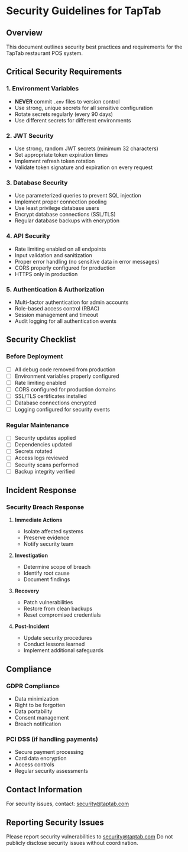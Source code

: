 # Security Guidelines for TapTab

## Overview

This document outlines security best practices and requirements for the TapTab restaurant POS system.

## Critical Security Requirements

### 1. Environment Variables

- **NEVER** commit `.env` files to version control
- Use strong, unique secrets for all sensitive configuration
- Rotate secrets regularly (every 90 days)
- Use different secrets for different environments

### 2. JWT Security

- Use strong, random JWT secrets (minimum 32 characters)
- Set appropriate token expiration times
- Implement refresh token rotation
- Validate token signature and expiration on every request

### 3. Database Security

- Use parameterized queries to prevent SQL injection
- Implement proper connection pooling
- Use least privilege database users
- Encrypt database connections (SSL/TLS)
- Regular database backups with encryption

### 4. API Security

- Rate limiting enabled on all endpoints
- Input validation and sanitization
- Proper error handling (no sensitive data in error messages)
- CORS properly configured for production
- HTTPS only in production

### 5. Authentication & Authorization

- Multi-factor authentication for admin accounts
- Role-based access control (RBAC)
- Session management and timeout
- Audit logging for all authentication events

## Security Checklist

### Before Deployment

- [ ] All debug code removed from production
- [ ] Environment variables properly configured
- [ ] Rate limiting enabled
- [ ] CORS configured for production domains
- [ ] SSL/TLS certificates installed
- [ ] Database connections encrypted
- [ ] Logging configured for security events

### Regular Maintenance

- [ ] Security updates applied
- [ ] Dependencies updated
- [ ] Secrets rotated
- [ ] Access logs reviewed
- [ ] Security scans performed
- [ ] Backup integrity verified

## Incident Response

### Security Breach Response

1. **Immediate Actions**

   - Isolate affected systems
   - Preserve evidence
   - Notify security team

2. **Investigation**

   - Determine scope of breach
   - Identify root cause
   - Document findings

3. **Recovery**

   - Patch vulnerabilities
   - Restore from clean backups
   - Reset compromised credentials

4. **Post-Incident**
   - Update security procedures
   - Conduct lessons learned
   - Implement additional safeguards

## Compliance

### GDPR Compliance

- Data minimization
- Right to be forgotten
- Data portability
- Consent management
- Breach notification

### PCI DSS (if handling payments)

- Secure payment processing
- Card data encryption
- Access controls
- Regular security assessments

## Contact Information

For security issues, contact: security@taptab.com

## Reporting Security Issues

Please report security vulnerabilities to security@taptab.com
Do not publicly disclose security issues without coordination.

